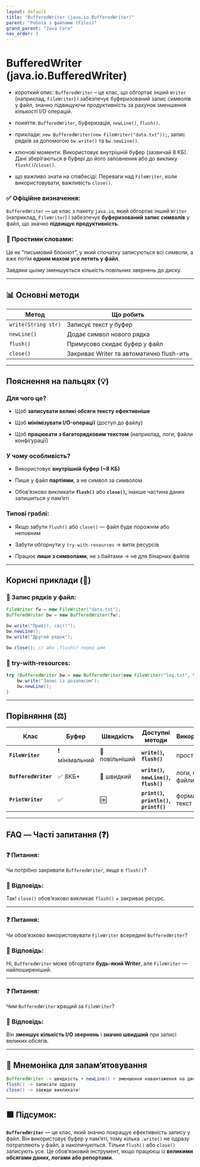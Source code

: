 ```yaml
---
layout: default
title: "BufferedWriter (java.io.BufferedWriter)"
parent: "Робота з файлами (Files)"
grand_parent: "Java Core"
nav_order: 3
---
```


# BufferedWriter (java.io.BufferedWriter)

* короткий опис: `BufferedWriter` – це клас, що обгортає інший `Writer` (наприклад, `FileWriter`) і забезпечує буферизований запис символів у файл, значно підвищуючи продуктивність за рахунок зменшення кількості I/O операцій.

* поняття: `BufferedWriter`, буферизація, `newLine()`, `flush()`.

* приклади: `new BufferedWriter(new FileWriter("data.txt"));`, запис рядків за допомогою `bw.write()` та `bw.newLine()`.

* ключові моменти: Використовує внутрішній буфер (зазвичай 8 КБ). Дані зберігаються в буфері до його заповнення або до виклику `flush()`/`close()`.

* що важливо знати на співбесіді: Переваги над `FileWriter`, коли використовувати, важливість `close()`.

### **✅ Офіційне визначення:**  

`BufferedWriter` — це клас з пакету `java.io`, який обгортає інший `Writer` (наприклад, `FileWriter`) і забезпечує **буферизований запис символів** у файл, що значно **підвищує продуктивність**.

### **🧠 Простими словами:**  

Це як "письмовий блокнот", у який спочатку записуються всі символи, а вже потім **одним махом усе летить у файл**.

Завдяки цьому зменшується кількість повільних звернень до диску.

---

## **📊 Основні методи**

| Метод               | Що робить                                |
|---------------------|------------------------------------------|
| `write(String str)` | Записує текст у буфер                    |
| `newLine()`         | Додає символ нового рядка                |
| `flush()`           | Примусово скидає буфер у файл            |
| `close()`           | Закриває Writer та автоматично flush-ить |

---

## **Пояснення на пальцях (💡)**

### **Для чого це?**

* Щоб **записувати великі обсяги тексту ефективніше**

* Щоб **мінімізувати I/O-операції** (доступ до файлу)

* Щоб **працювати з багаторядковим текстом** (наприклад, логи, файли конфігурації)

### **У чому особливість?**

* Використовує **внутрішній буфер (\~8 КБ)**

* Пише у файл **партіями**, а не символ за символом

* Обов’язково викликати **`flush()`** або **`close()`,** інакше частина даних залишиться у памʼяті

### **Типові граблі:**

* Якщо забути `flush()` або `close()` — файл буде порожнім або неповним

* Забути обгорнути у `try-with-resources` -> витік ресурсів

* Працює **лише з символами**, не з байтами -> не для бінарних файлів

---

## **Корисні приклади (🧪)**

### **🔹 Запис рядків у файл:**

```java
FileWriter fw = new FileWriter("data.txt");
BufferedWriter bw = new BufferedWriter(fw);

bw.write("Привіт, світ!");
bw.newLine();
bw.write("Другий рядок");

bw.close(); // або .flush() перед цим
```

### **🔹 try-with-resources:**

```java
try (BufferedWriter bw = new BufferedWriter(new FileWriter("log.txt", true))) {
    bw.write("Запис із дозаписом");
    bw.newLine();
}
```

---

## **Порівняння (⚖️)**

| Клас                 | Буфер         | Швидкість      | Доступні методи                        | Використання       |
|----------------------|---------------|----------------|----------------------------------------|--------------------|
| **`FileWriter`**     | ❗ мінімальний | 🐢 повільніший | **`write()`, `flush()`**               | простий запис      |
| **`BufferedWriter`** | ✅ 8КБ+        | 🚀 швидкий     | **`write()`, `newLine()`, `flush()`**  | логи, великі файли |
| **`PrintWriter`**    | ✅             | 🆗             | **`print()`, `println()`, `printf()`** | форматований текст |

---

## **FAQ — Часті запитання (❓)**

### **❓ Питання:**

 Чи потрібно закривати `BufferedWriter`, якщо є `flush()`?  

### **💬 Відповідь:**

 Так\! `close()` обовʼязково викликає `flush()` \+ закриває ресурс.

---

### **❓ Питання:**

 Чи обов’язково використовувати `FileWriter` всередині `BufferedWriter`?  

### **💬 Відповідь:**

 Ні, `BufferedWriter` може обгортати **будь-який Writer**, але `FileWriter` — найпоширеніший.

---

### **❓ Питання:**

 Чим `BufferedWriter` кращий за `FileWriter`?  

### **💬 Відповідь:**

 Він **зменшує кількість I/O звернень** і **значно швидший** при записі великих обсягів.

---

## **🧠 Мнемоніка для запам’ятовування**

```java
BufferedWriter -> швидкість + newLine() + зменшення навантаження на диск
flush() -> записати одразу
close() -> завжди викликати!
```

---

## **🟩 Підсумок:**

**`BufferedWriter`** — це клас, який значно покращує ефективність запису у файл. Він використовує буфер у пам’яті, тому кілька `.write()` не одразу потрапляють у файл, а накопичуються. Тільки `flush()` або `close()` записують усе. Це обов’язковий інструмент, якщо працюєш із **великими обсягами даних, логами або репортами**.
